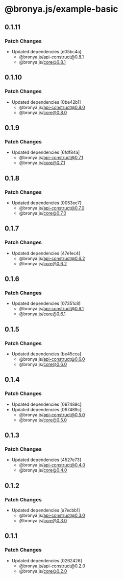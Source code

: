 # @bronya.js/example-basic

## 0.1.11

### Patch Changes

- Updated dependencies [e05bc4a]
  - @bronya.js/api-construct@0.8.1
  - @bronya.js/core@0.8.1

## 0.1.10

### Patch Changes

- Updated dependencies [0be42b1]
  - @bronya.js/api-construct@0.8.0
  - @bronya.js/core@0.8.0

## 0.1.9

### Patch Changes

- Updated dependencies [6fdf84a]
  - @bronya.js/api-construct@0.7.1
  - @bronya.js/core@0.7.1

## 0.1.8

### Patch Changes

- Updated dependencies [0053ec7]
  - @bronya.js/api-construct@0.7.0
  - @bronya.js/core@0.7.0

## 0.1.7

### Patch Changes

- Updated dependencies [47e1ec4]
  - @bronya.js/api-construct@0.6.2
  - @bronya.js/core@0.6.2

## 0.1.6

### Patch Changes

- Updated dependencies [07351c8]
  - @bronya.js/api-construct@0.6.1
  - @bronya.js/core@0.6.1

## 0.1.5

### Patch Changes

- Updated dependencies [be45cca]
  - @bronya.js/api-construct@0.6.0
  - @bronya.js/core@0.6.0

## 0.1.4

### Patch Changes

- Updated dependencies [097489c]
- Updated dependencies [097489c]
  - @bronya.js/api-construct@0.5.0
  - @bronya.js/core@0.5.0

## 0.1.3

### Patch Changes

- Updated dependencies [4527e73]
  - @bronya.js/api-construct@0.4.0
  - @bronya.js/core@0.4.0

## 0.1.2

### Patch Changes

- Updated dependencies [a7ecbb1]
  - @bronya.js/api-construct@0.3.0
  - @bronya.js/core@0.3.0

## 0.1.1

### Patch Changes

- Updated dependencies [0262426]
  - @bronya.js/api-construct@0.2.0
  - @bronya.js/core@0.2.0
